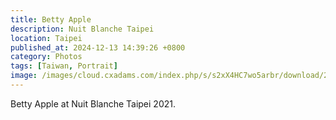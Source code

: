 ```yaml
---
title: Betty Apple
description: Nuit Blanche Taipei
location: Taipei
published_at: 2024-12-13 14:39:26 +0800
category: Photos
tags: [Taiwan, Portrait]
image: /images/cloud.cxadams.com/index.php/s/s2xX4HC7wo5arbr/download/20221002-0102_Shilin_NuitBlanche_L1008187-0.jpg
---
```


Betty Apple at Nuit Blanche Taipei 2021.
